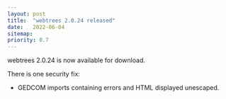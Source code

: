 ```yaml
---
layout: post
title:  "webtrees 2.0.24 released"
date:   2022-06-04
sitemap:
priority: 0.7
---
```


webtrees 2.0.24 is now available for download.

There is one security fix:

* GEDCOM imports containing errors and HTML displayed unescaped.
